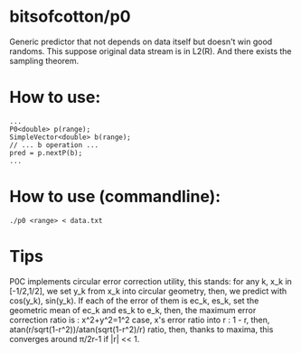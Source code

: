 # bitsofcotton/p0
Generic predictor that not depends on data itself but doesn't win good randoms.
This suppose original data stream is in L2(R).
And there exists the sampling theorem.

# How to use:
    ...
    P0<double> p(range);
    SimpleVector<double> b(range);
    // ... b operation ...
    pred = p.nextP(b);
    ...

# How to use (commandline):
    ./p0 <range> < data.txt

# Tips
P0C implements circular error correction utility, this stands:
for any k, x_k in \[-1/2,1/2\], we set y_k from x_k into circular geometry, then, we predict with cos(y_k), sin(y_k).
If each of the error of them is ec_k, es_k, set the geometric mean of ec_k and es_k to e_k, then,
the maximum error correction ratio is : x^2+y^2=1^2 case, x's error ratio into r : 1 - r, then, atan(r/sqrt(1-r^2))/atan(sqrt(1-r^2)/r) ratio, then, thanks to maxima, this converges around &pi;/2r-1 if |r| << 1.
